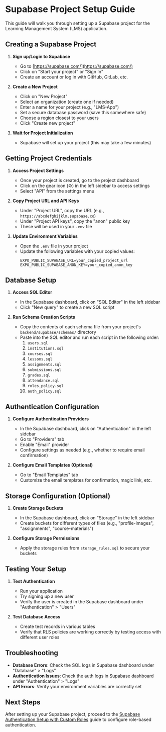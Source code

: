 # Supabase Project Setup Guide

This guide will walk you through setting up a Supabase project for the Learning Management System (LMS) application.

## Creating a Supabase Project

1. **Sign up/Login to Supabase**
   - Go to [https://supabase.com/](https://supabase.com/)
   - Click on "Start your project" or "Sign In"
   - Create an account or log in with GitHub, GitLab, etc.

2. **Create a New Project**
   - Click on "New Project"
   - Select an organization (create one if needed)
   - Enter a name for your project (e.g., "LMS-App")
   - Set a secure database password (save this somewhere safe)
   - Choose a region closest to your users
   - Click "Create new project"

3. **Wait for Project Initialization**
   - Supabase will set up your project (this may take a few minutes)

## Getting Project Credentials

1. **Access Project Settings**
   - Once your project is created, go to the project dashboard
   - Click on the gear icon (⚙️) in the left sidebar to access settings
   - Select "API" from the settings menu

2. **Copy Project URL and API Keys**
   - Under "Project URL", copy the URL (e.g., `https://abcdefghijklm.supabase.co`)
   - Under "Project API keys", copy the "anon" public key
   - These will be used in your `.env` file

3. **Update Environment Variables**
   - Open the `.env` file in your project
   - Update the following variables with your copied values:
     ```
     EXPO_PUBLIC_SUPABASE_URL=your_copied_project_url
     EXPO_PUBLIC_SUPABASE_ANON_KEY=your_copied_anon_key
     ```

## Database Setup

1. **Access SQL Editor**
   - In the Supabase dashboard, click on "SQL Editor" in the left sidebar
   - Click "New query" to create a new SQL script

2. **Run Schema Creation Scripts**
   - Copy the contents of each schema file from your project's `backend/supabase/schemas/` directory
   - Paste into the SQL editor and run each script in the following order:
     1. `users.sql`
     2. `institutions.sql`
     3. `courses.sql`
     4. `lessons.sql`
     5. `assignments.sql`
     6. `submissions.sql`
     7. `grades.sql`
     8. `attendance.sql`
     9. `roles_policy.sql`
     10. `auth_policy.sql`

## Authentication Configuration

1. **Configure Authentication Providers**
   - In the Supabase dashboard, click on "Authentication" in the left sidebar
   - Go to "Providers" tab
   - Enable "Email" provider
   - Configure settings as needed (e.g., whether to require email confirmation)

2. **Configure Email Templates (Optional)**
   - Go to "Email Templates" tab
   - Customize the email templates for confirmation, magic link, etc.

## Storage Configuration (Optional)

1. **Create Storage Buckets**
   - In the Supabase dashboard, click on "Storage" in the left sidebar
   - Create buckets for different types of files (e.g., "profile-images", "assignments", "course-materials")

2. **Configure Storage Permissions**
   - Apply the storage rules from `storage_rules.sql` to secure your buckets

## Testing Your Setup

1. **Test Authentication**
   - Run your application
   - Try signing up a new user
   - Verify the user is created in the Supabase dashboard under "Authentication" > "Users"

2. **Test Database Access**
   - Create test records in various tables
   - Verify that RLS policies are working correctly by testing access with different user roles

## Troubleshooting

- **Database Errors**: Check the SQL logs in Supabase dashboard under "Database" > "Logs"
- **Authentication Issues**: Check the auth logs in Supabase dashboard under "Authentication" > "Logs"
- **API Errors**: Verify your environment variables are correctly set

## Next Steps

After setting up your Supabase project, proceed to the [Supabase Authentication Setup with Custom Roles](./supabase_auth_setup.md) guide to configure role-based authentication.